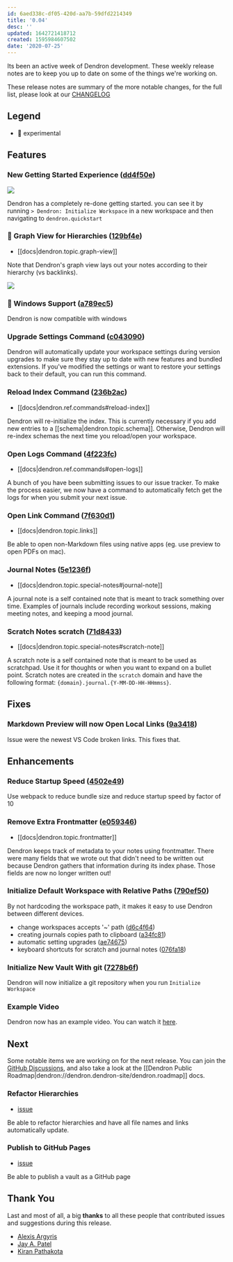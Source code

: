 ```yaml
---
id: 6aed338c-df05-420d-aa7b-59dfd2214349
title: '0.04'
desc: ''
updated: 1642721418712
created: 1595984607502
date: '2020-07-25'
---
```

Its been an active week of Dendron development. These weekly release notes are to keep you up to date on some of the things we're working on.

These release notes are summary of the more notable changes, for the full list, please look at our [CHANGELOG](https://github.com/dendronhq/dendron/blob/master/CHANGELOG.md)

## Legend

- 🚧 experimental

## Features

### New Getting Started Experience ([dd4f50e](https://github.com/dendronhq/dendron/commit/dd4f50eb169e7f9686c4e3fbabca3b2a6c1e1bb7))

![](https://foundation-prod-assetspublic53c57cce-8cpvgjldwysl.s3-us-west-2.amazonaws.com/assets/images/dendron-quickstart.gif)

Dendron has a completely re-done getting started. you can see it by running `> Dendron: Initialize Workspace` in a new workspace and then navigating to `dendron.quickstart`

### 🚧 Graph View for Hierarchies ([129bf4e](https://github.com/dendronhq/dendron/commit/129bf4e4e480dfbff66530725c6db8d2321adc28))

- [[docs|dendron.topic.graph-view]]

Note that Dendron's graph view lays out your notes according to their hierarchy (vs backlinks).

![](https://foundation-prod-assetspublic53c57cce-8cpvgjldwysl.s3-us-west-2.amazonaws.com/assets/images/graph-intro.gif)

### 🚧 Windows Support ([a789ec5](https://github.com/dendronhq/dendron/commit/a789ec5792301103d302739f00b595509128d367))

Dendron is now compatible with windows

### Upgrade Settings Command ([c043090](https://github.com/dendronhq/dendron/commit/c0430905d314c6ee870f9bdd45434f53e93a7098))

Dendron will automatically update your workspace settings during version upgrades to make sure they stay up to date with new features and bundled extensions. If you've modified the settings or want to restore your settings back to their default, you can run this command.

### Reload Index Command ([236b2ac](https://github.com/dendronhq/dendron/commit/236b2ac70812c4df525ff27479802b6e49e0587f))

- [[docs|dendron.ref.commands#reload-index]]

Dendron will re-initialize the index. This is currently necessary if you add new entries to a [[schema|dendron.topic.schema]]. Otherwise, Dendron will re-index schemas the next time you reload/open your workspace.

### Open Logs Command ([4f223fc](https://github.com/dendronhq/dendron/commit/4f223fc318fe033471252611c8f41d505dca1055))

- [[docs|dendron.ref.commands#open-logs]]

A bunch of you have been submitting issues to our issue tracker. To make the process easier, we now have a command to automatically fetch get the logs for when you submit your next issue.

### Open Link Command ([7f630d1](https://github.com/dendronhq/dendron/commit/7f630d1fb95d5c0d28fc5a83f4cee27bc17d452c))

- [[docs|dendron.topic.links]]

Be able to open non-Markdown files using native apps (eg. use preview to open PDFs on mac).

### Journal Notes ([5e1236f](https://github.com/dendronhq/dendron/commit/5e1236fddbf1e0fddf4c27d1a40e9841cc99974f))

- [[docs|dendron.topic.special-notes#journal-note]]

A journal note is a self contained note that is meant to track something over time. Examples of journals include recording workout sessions, making meeting notes, and keeping a mood journal.

### Scratch Notes scratch ([71d8433](https://github.com/dendronhq/dendron/commit/71d8433fbd10651ec7fcd13a5f7ee41199a43632))

- [[docs|dendron.topic.special-notes#scratch-note]]

A scratch note is a self contained note that is meant to be used as scratchpad. Use it for thoughts or when you want to expand on a bullet point. Scratch notes are created in the `scratch` domain and have the following format: `{domain}.journal.{Y-MM-DD-HH-HHmmss}`.

## Fixes

### Markdown Preview will now Open Local Links ([9a3418](https://github.com/dendronhq/dendron/commit/10a3418f7a633fa9b5294794e1a912cb4ea6c066))

Issue were the newest VS Code broken links. This fixes that.

## Enhancements

### Reduce Startup Speed ([4502e49](https://github.com/dendronhq/dendron/commit/4502e49f79d490bb639d2daaf93f841e5b18449d))

Use webpack to reduce bundle size and reduce startup speed by factor of 10

### Remove Extra Frontmatter ([e059346](https://github.com/dendronhq/dendron/commit/e0593467fca94a4d29dc9463721a99e67881cfb3))

- [[docs|dendron.topic.frontmatter]]

Dendron keeps track of metadata to your notes using frontmatter. There were many fields that we wrote out that didn't need to be written out because Dendron gathers that information during its index phase. Those fields are now no longer written out!

### Initialize Default Workspace with Relative Paths ([790ef50](https://github.com/dendronhq/dendron/commit/790ef503225e5b18a78e3e62e847ba8b2adfd8d0))

By not hardcoding the workspace path, it makes it easy to use Dendron between different devices.

- change workspaces accepts '~' path ([d6c4f64](https://github.com/dendronhq/dendron/commit/d6c4f64cdfbb9e6b5c44a04320a84756fefcb924))
- creating journals copies path to clipboard ([a34fc81](https://github.com/dendronhq/dendron/commit/a34fc815454e0e86112d5a507dd0013ec37a0edb))
- automatic setting upgrades ([ae74675](https://github.com/dendronhq/dendron/commit/ae74675ab05f8b4ff579311850817c434e23ec94))
- keyboard shortcuts for scratch and journal notes ([076fa18](https://github.com/dendronhq/dendron/commit/076fa18ceb0836736e123d7439af31da00cc2ec2))

### Initialize New Vault With git ([7278b6f](https://github.com/dendronhq/dendron/commit/7278b6fbbf4e175815a0a069c449ad7ef479a77e))

Dendron will now initialize a git repository when you run `Initialize Workspace`

### Example Video

Dendron now has an example video. You can watch it [here](https://youtu.be/6rwWUalr9Ac).

## Next

Some notable items we are working on for the next release. You can join the [GitHub Discussions](https://github.com/dendronhq/dendron/discussions), and also take a look at the [[Dendron Public Roadmap|dendron://dendron.dendron-site/dendron.roadmap]] docs.

### Refactor Hierarchies

- [issue](https://github.com/dendronhq/dendron/issues/39)

Be able to refactor hierarchies and have all file names and links automatically update.

### Publish to GitHub Pages

- [issue](https://github.com/dendronhq/dendron/issues/60)

Be able to publish a vault as a GitHub page

## Thank You

Last and most of all, a big **thanks** to all these people that contributed issues and suggestions during this release.

- [Alexis Argyris](https://github.com/alexisargyris)
- [Jay A. Patel](https://github.com/jayp)
- [Kiran Pathakota](https://github.com/kpathakota)

